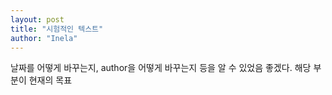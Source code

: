 ```yaml
---
layout: post
title: "시험적인 텍스트"
author: "Inela"
---
```


날짜를 어떻게 바꾸는지, author을 어떻게 바꾸는지 등을 알 수 있었음 좋겠다. 해당 부분이 현재의 목표
